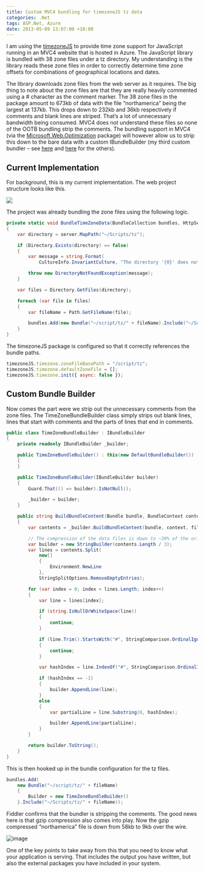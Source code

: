 ```yaml
---
title: Custom MVC4 bundling for timezoneJS tz data
categories: .Net
tags: ASP.Net, Azure
date: 2013-05-09 13:07:00 +10:00
---
```


I am using the [timezoneJS][0] to provide time zone support for JavaScript running in an MVC4 website that is hosted in Azure. The JavaScript library is bundled with 38 zone files under a tz directory. My understanding is the library reads these zone files in order to correctly determine time zone offsets for combinations of geographical locations and dates.   

The library downloads zone files from the web server as it requires. The big thing to note about the zone files are that they are really heavily commented using a # character as the comment marker. The 38 zone files in the package amount to 673kb of data with the file “northamerica” being the largest at 137kb. This drops down to 232kb and 36kb respectively if comments and blank lines are striped. That’s a lot of unnecessary bandwidth being consumed. MVC4 does not understand these files so none of the OOTB bundling strip the comments. The bundling support in MVC4 (via the [Microsoft.Web.Optimization][1] package) will however allow us to strip this down to the bare data with a custom IBundleBuilder (my third custom bundler – see [here][2] and [here][3] for the others).  

<!--more-->

## Current Implementation  

For background, this is my current implementation. The web project structure looks like this.  

![][4]

The project was already bundling the zone files using the following logic.  

```csharp
private static void BundleTimeZoneData(BundleCollection bundles, HttpServerUtility server)
{
    var directory = server.MapPath("~/Scripts/tz");

    if (Directory.Exists(directory) == false)
    {
        var message = string.Format(
            CultureInfo.InvariantCulture, "The directory '{0}' does not exist.", directory);

        throw new DirectoryNotFoundException(message);
    }

    var files = Directory.GetFiles(directory);

    foreach (var file in files)
    {
        var fileName = Path.GetFileName(file);

        bundles.Add(new Bundle("~/script/tz/" + fileName).Include("~/Scripts/tz/" + fileName));
    }
}
```

The timezoneJS package is configured so that it correctly references the bundle paths.

```javascript
timezoneJS.timezone.zoneFileBasePath = "/script/tz";
timezoneJS.timezone.defaultZoneFile = [];
timezoneJS.timezone.init({ async: false });
```

## Custom Bundle Builder

Now comes the part were we strip out the unnecessary comments from the zone files. The TimeZoneBundleBuilder class simply strips out blank lines, lines that start with comments and the parts of lines that end in comments.

```csharp
public class TimeZoneBundleBuilder : IBundleBuilder
{
    private readonly IBundleBuilder _builder;

    public TimeZoneBundleBuilder() : this(new DefaultBundleBuilder())
    {
    }

    public TimeZoneBundleBuilder(IBundleBuilder builder)
    {
        Guard.That(() => builder).IsNotNull();

        _builder = builder;
    }

    public string BuildBundleContent(Bundle bundle, BundleContext context, IEnumerable<BundleFile> files)
    {
        var contents = _builder.BuildBundleContent(bundle, context, files);

        // The compression of the data files is down to ~30% of the original size
        var builder = new StringBuilder(contents.Length / 3);
        var lines = contents.Split(
            new[]
            {
                Environment.NewLine
            }, 
            StringSplitOptions.RemoveEmptyEntries);

        for (var index = 0; index < lines.Length; index++)
        {
            var line = lines[index];

            if (string.IsNullOrWhiteSpace(line))
            {
                continue;
            }

            if (line.Trim().StartsWith("#", StringComparison.OrdinalIgnoreCase))
            {
                continue;
            }

            var hashIndex = line.IndexOf("#", StringComparison.OrdinalIgnoreCase);

            if (hashIndex == -1)
            {
                builder.AppendLine(line);
            }
            else
            {
                var partialLine = line.Substring(0, hashIndex);

                builder.AppendLine(partialLine);
            }
        }

        return builder.ToString();
    }
}
```

This is then hooked up in the bundle configuration for the tz files.
    
```csharp
bundles.Add(
    new Bundle("~/script/tz/" + fileName)
    {
        Builder = new TimeZoneBundleBuilder()
    }.Include("~/Scripts/tz/" + fileName));
```

Fiddler confirms that the bundler is stripping the comments. The good news here is that gzip compression also comes into play. Now the gzip compressed “northamerica” file is down from 58kb to 9kb over the wire.

![image][5]

One of the key points to take away from this that you need to know what your application is serving. That includes the output you have written, but also the external packages you have included in your system.

[0]: https://github.com/mde/timezone-js
[1]: http://nuget.org/packages/Microsoft.Web.Optimization/
[2]: /2013/03/14/Bridging-the-gap-between-Font-Awesome-Twitter-Bootstrap-MVC-and-Nuget/
[3]: /2013/03/12/MVC-bundling-and-line-comments-at-the-end-of-files/
[4]: /files/image_155.png
[5]: /files/image_156.png
